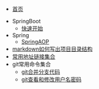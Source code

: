 * [首页](README)

- SpringBoot
  - [快速开始](docs/projectFile/SpringBoot/1-快速开始)
- Spring
  - [SpringAOP](docs/projectFile/Spring/SpringAOP)
- [markdown如何写出项目目录结构](docs/projectFile/技能/markdown如何写出项目目录结构)
- [常用地址链接集合](docs/projectFile/常用地址链接集合)
- git常用命令集合
  - [git合并分支代码](docs/projectFile/git常用命令集合/合并分支代码)
  - [git查看和修改用户名密码](docs/projectFile/git常用命令集合/git设置用户名密码)

